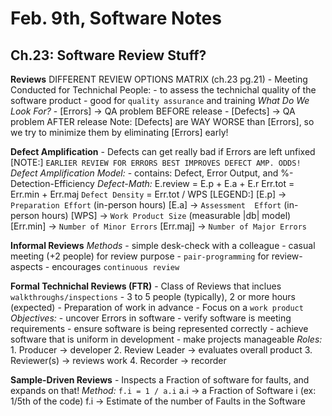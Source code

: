 # Feb. 9th, Software Notes #

## Ch.23: Software Review Stuff? ##

**Reviews**      DIFFERENT REVIEW OPTIONS MATRIX (ch.23 pg.21)
    - Meeting Conducted for Technichal People:
        - to assess the technichal quality of the software product
        - good for `quality assurance` and training
    *What Do We Look For?*
        - [Errors]   -> QA problem BEFORE release
        - [Defects]  -> QA problem AFTER  release
        Note:
            [Defects] are WAY WORSE than [Errors], so
                we try to minimize them by eliminating [Errors] early!

**Defect Amplification**
    - Defects can get really bad if Errors are left unfixed
    [NOTE:]
        `EARLIER REVIEW FOR ERRORS BEST IMPROVES DEFECT AMP. ODDS!`
    *Defect Amplification Model:*
        - contains: Defect, Error Output, and %-Detection-Efficiency
    *Defect-Math:*
                E.review = E.p + E.a + E.r 
                Err.tot  = Err.min + Err.maj
        `Defect Density` = Err.tot / WPS
        [LEGEND:]
            [E.p] -> `Preparation Effort` (in-person hours)
            [E.a] -> `Assessment  Effort` (in-person hours)
            [WPS] -> `Work Product Size`  (measurable |db| model)
        [Err.min] -> `Number of Minor Errors`
        [Err.maj] -> `Number of Major Errors`

**Informal Reviews**
    *Methods*
        - simple desk-check with a colleague
        - casual meeting (+2 people) for review purpose
        - `pair-programming` for review-aspects
            - encourages `continuous review`

**Formal Technichal Reviews (FTR)**
    - Class of Reviews that inclues `walkthroughs/inspections`
    - 3 to 5 people (typically), 2 or more hours (expected)
    - Preparation of work in advance
    - Focus on a `work product`
    *Objectives:*
        - uncover Errors in software
        - verify software is meeting requirements
        - ensure software is being represented correctly
        - achieve software that is uniform in development
        - make projects manageable
    *Roles:*
        1. Producer      -> developer
        2. Review Leader -> evaluates overall product
        3. Reviewer(s)   -> reviews work
        4. Recorder      -> recorder

**Sample-Driven Reviews**
    - Inspects a Fraction of software for faults, and expands on that!
    *Method:*
         `f.i = 1 / a.i`
          a.i -> a Fraction of Software i (ex: 1/5th of the code)
          f.i -> Estimate of the number of Faults in the Software

